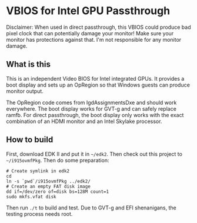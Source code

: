 # VBIOS for Intel GPU Passthrough

Disclaimer: When used in direct passthrough, this VBIOS could produce bad pixel clock that can potentially damage your monitor! Make sure your monitor has protections against that. I'm not responsible for any monitor damage.

## What is this

This is an independent Video BIOS for Intel integrated GPUs. It provides a boot display and sets up an OpRegion so that Windows guests can produce monitor output.

The OpRegion code comes from IgdAssignmentsDxe and should work everywhere. The boot display works for GVT-g and can safely replace ramfb. For direct passthrough, the boot display only works with the exact combination of an HDMI monitor and an Intel Skylake processor.

## How to build

First, download EDK II and put it in `~/edk2`. Then check out this project to `~/i915ovmfPkg`. Then do some preparation:

```
# Create symlink in edk2
cd
ln -s `pwd`/i915ovmfPkg ../edk2/
# Create an empty FAT disk image 
dd if=/dev/zero of=disk bs=128M count=1
sudo mkfs.vfat disk
```

Then run `./t` to build and test. Due to GVT-g and EFI shenanigans, the testing process needs root.
